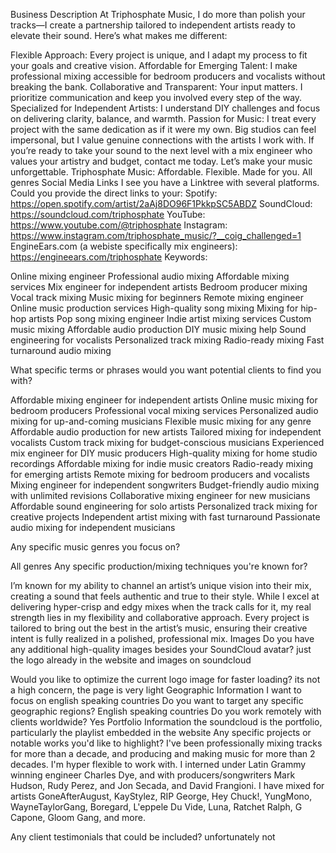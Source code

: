Business Description
At Triphosphate Music, I do more than polish your tracks—I create a partnership tailored to independent artists ready to elevate their sound. Here’s what makes me different:

Flexible Approach: Every project is unique, and I adapt my process to fit your goals and creative vision.
Affordable for Emerging Talent: I make professional mixing accessible for bedroom producers and vocalists without breaking the bank.
Collaborative and Transparent: Your input matters. I prioritize communication and keep you involved every step of the way.
Specialized for Independent Artists: I understand DIY challenges and focus on delivering clarity, balance, and warmth.
Passion for Music: I treat every project with the same dedication as if it were my own.
Big studios can feel impersonal, but I value genuine connections with the artists I work with. If you’re ready to take your sound to the next level with a mix engineer who values your artistry and budget, contact me today. Let’s make your music unforgettable.
Triphosphate Music: Affordable. Flexible. Made for you.
All genres
Social Media Links
I see you have a Linktree with several platforms. Could you provide the direct links to your:
Spotify:  https://open.spotify.com/artist/2aAj8DO96F1PkkpSC5ABDZ
SoundCloud: https://soundcloud.com/triphosphate
YouTube: https://www.youtube.com/@triphosphate
Instagram: https://www.instagram.com/triphosphate_music/?__coig_challenged=1
EngineEars.com (a webiste specifically mix engineers): https://engineears.com/triphosphate
Keywords:

Online mixing engineer
Professional audio mixing
Affordable mixing services
Mix engineer for independent artists
Bedroom producer mixing
Vocal track mixing
Music mixing for beginners
Remote mixing engineer
Online music production services
High-quality song mixing
Mixing for hip-hop artists
Pop song mixing engineer
Indie artist mixing services
Custom music mixing
Affordable audio production
DIY music mixing help
Sound engineering for vocalists
Personalized track mixing
Radio-ready mixing
Fast turnaround audio mixing

What specific terms or phrases would you want potential clients to find you with?

Affordable mixing engineer for independent artists
Online music mixing for bedroom producers
Professional vocal mixing services
Personalized audio mixing for up-and-coming musicians
Flexible music mixing for any genre
Affordable audio production for new artists
Tailored mixing for independent vocalists
Custom track mixing for budget-conscious musicians
Experienced mix engineer for DIY music producers
High-quality mixing for home studio recordings
Affordable mixing for indie music creators
Radio-ready mixing for emerging artists
Remote mixing for bedroom producers and vocalists
Mixing engineer for independent songwriters
Budget-friendly audio mixing with unlimited revisions
Collaborative mixing engineer for new musicians
Affordable sound engineering for solo artists
Personalized track mixing for creative projects
Independent artist mixing with fast turnaround
Passionate audio mixing for independent musicians

Any specific music genres you focus on?

All genres
Any specific production/mixing techniques you're known for?

I’m known for my ability to channel an artist’s unique vision into their mix, creating a sound that feels authentic and true to their style. While I excel at delivering hyper-crisp and edgy mixes when the track calls for it, my real strength lies in my flexibility and collaborative approach. Every project is tailored to bring out the best in the artist’s music, ensuring their creative intent is fully realized in a polished, professional mix.
Images
Do you have any additional high-quality images besides your SoundCloud avatar?
just the logo already in the website and images on soundcloud

Would you like to optimize the current logo image for faster loading?
its not a high concern, the page is very light
Geographic Information
I want to focus on english speaking countries
Do you want to target any specific geographic regions?
English speaking countries
Do you work remotely with clients worldwide?
Yes 
Portfolio Information
the soundcloud is the portfolio, particularly the playlist embedded in the website
Any specific projects or notable works you'd like to highlight?
I've been professionally mixing tracks for more than a decade, and producing and making music for more than 2 decades.  I'm hyper flexible to work with.  I interned under Latin Grammy winning engineer Charles Dye, and with producers/songwriters Mark Hudson, Rudy Perez, and Jon Secada, and David Frangioni.  I have mixed for artists GoneAfterAugust, KayStylez, RIP George, Hey Chuck!, YungMono, WayneTaylorGang, Boregard, L'eppele Du Vide, Luna, Ratchet Ralph, G Capone, Gloom Gang, and more.

Any client testimonials that could be included?
unfortunately not